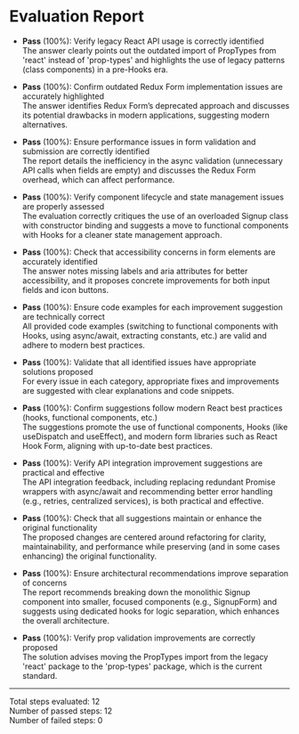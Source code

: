 # Evaluation Report

- **Pass** (100%): Verify legacy React API usage is correctly identified  
  The answer clearly points out the outdated import of PropTypes from 'react' instead of 'prop-types' and highlights the use of legacy patterns (class components) in a pre-Hooks era.

- **Pass** (100%): Confirm outdated Redux Form implementation issues are accurately highlighted  
  The answer identifies Redux Form’s deprecated approach and discusses its potential drawbacks in modern applications, suggesting modern alternatives.

- **Pass** (100%): Ensure performance issues in form validation and submission are correctly identified  
  The report details the inefficiency in the async validation (unnecessary API calls when fields are empty) and discusses the Redux Form overhead, which can affect performance.

- **Pass** (100%): Verify component lifecycle and state management issues are properly assessed  
  The evaluation correctly critiques the use of an overloaded Signup class with constructor binding and suggests a move to functional components with Hooks for a cleaner state management approach.

- **Pass** (100%): Check that accessibility concerns in form elements are accurately identified  
  The answer notes missing labels and aria attributes for better accessibility, and it proposes concrete improvements for both input fields and icon buttons.

- **Pass** (100%): Ensure code examples for each improvement suggestion are technically correct  
  All provided code examples (switching to functional components with Hooks, using async/await, extracting constants, etc.) are valid and adhere to modern best practices.

- **Pass** (100%): Validate that all identified issues have appropriate solutions proposed  
  For every issue in each category, appropriate fixes and improvements are suggested with clear explanations and code snippets.

- **Pass** (100%): Confirm suggestions follow modern React best practices (hooks, functional components, etc.)  
  The suggestions promote the use of functional components, Hooks (like useDispatch and useEffect), and modern form libraries such as React Hook Form, aligning with up-to-date best practices.

- **Pass** (100%): Verify API integration improvement suggestions are practical and effective  
  The API integration feedback, including replacing redundant Promise wrappers with async/await and recommending better error handling (e.g., retries, centralized services), is both practical and effective.

- **Pass** (100%): Check that all suggestions maintain or enhance the original functionality  
  The proposed changes are centered around refactoring for clarity, maintainability, and performance while preserving (and in some cases enhancing) the original functionality.

- **Pass** (100%): Ensure architectural recommendations improve separation of concerns  
  The report recommends breaking down the monolithic Signup component into smaller, focused components (e.g., SignupForm) and suggests using dedicated hooks for logic separation, which enhances the overall architecture.

- **Pass** (100%): Verify prop validation improvements are correctly proposed  
  The solution advises moving the PropTypes import from the legacy 'react' package to the 'prop-types' package, which is the current standard.

---

Total steps evaluated: 12  
Number of passed steps: 12  
Number of failed steps: 0